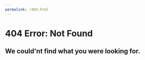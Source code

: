 ```yaml
---
permalink: /404.html
---
```


# 404 Error: Not Found
## We could'nt find what you were looking for.
